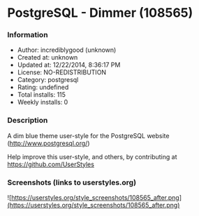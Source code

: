 # PostgreSQL - Dimmer (108565)

### Information
- Author: incrediblygood (unknown)
- Created at: unknown
- Updated at: 12/22/2014, 8:36:17 PM
- License: NO-REDISTRIBUTION
- Category: postgresql
- Rating: undefined
- Total installs: 115
- Weekly installs: 0


### Description
A dim blue theme user-style for the PostgreSQL website (http://www.postgresql.org/)

Help improve this user-style, and others, by contributing at https://github.com/UserStyles


### Screenshots (links to userstyles.org)
![https://userstyles.org/style_screenshots/108565_after.png](https://userstyles.org/style_screenshots/108565_after.png)


